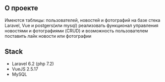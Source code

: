 ## О проекте

Имеются таблицы: пользователей, новостей и фотографий
на базе стека Laravel, Vue и postgers(или mysql) реализовать функционал
управления новостями и фотографиями (CRUD)
и возможность пользователем поставить лайк новости или фотографии

## Stack
- Laravel 6.2 (php 7.2)
- VueJS 2.5.17
- MySQL
